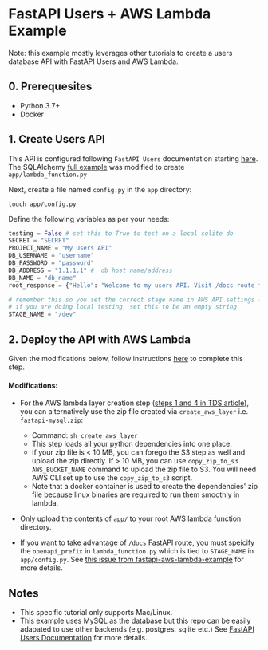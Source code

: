 # FastAPI Users + AWS Lambda Example

Note: this example mostly leverages other tutorials to create a users database API with FastAPI Users and AWS Lambda. 

## 0. Prerequesites

- Python 3.7+
- Docker

## 1. Create Users API 

This API is configured following `FastAPI Users` documentation starting [here](https://frankie567.github.io/fastapi-users/installation/). The SQLAlchemy [full example](https://frankie567.github.io/fastapi-users/configuration/full_example/) was modified to create `app/lambda_function.py`

Next, create a file named `config.py` in the `app` directory:

`touch app/config.py`

Define the following variables as per your needs:

```python
testing = False # set this to True to test on a local sqlite db
SECRET = "SECRET"    
PROJECT_NAME = "My Users API"
DB_USERNAME = "username"
DB_PASSWORD = "password"
DB_ADDRESS = "1.1.1.1" #  db host name/address
DB_NAME = "db_name"
root_response = {"Hello": "Welcome to my users API. Visit /docs route for documentation."}

# remember this so you set the correct stage name in AWS API settings later.
# if you are doing local testing, set this to be an empty string
STAGE_NAME = "/dev" 
```

## 2. Deploy the API with AWS Lambda

Given the modifications below, follow instructions [here](https://towardsdatascience.com/fastapi-aws-robust-api-part-1-f67ae47390f9) to complete this step.

####  Modifications: 
- For the AWS lambda layer creation step ([steps 1 and 4 in TDS article](https://towardsdatascience.com/fastapi-aws-robust-api-part-1-f67ae47390f9)), you can alternatively use the zip file created via `create_aws_layer` i.e. `fastapi-mysql.zip`:

    - Command: `sh create_aws_layer`
    - This step loads all your python dependencies into one place. 
    - If your zip file is < 10 MB, you can forego the S3 step as well and upload the zip directly. If > 10 MB, you can use `copy_zip_to_s3 AWS_BUCKET_NAME` command to upload the zip file to S3. You will need AWS CLI set up to use the `copy_zip_to_s3` script. 
    - Note that a docker container is used to create the dependencies' zip file because linux binaries are required to run them smoothly in lambda. 

- Only upload the contents of `app/` to your root AWS lambda function directory.

- If you want to take advantage of `/docs` FastAPI route, you must speicify the `openapi_prefix` in `lambda_function.py` which is tied to `STAGE_NAME` in `app/config.py`. See [this issue from fastapi-aws-lambda-example](https://github.com/iwpnd/fastapi-aws-lambda-example/issues/2) for more details. 

## Notes

- This specific tutorial only supports Mac/Linux. 
- This example uses MySQL as the database but this repo can be easily adapated to use other backends (e.g. postgres, sqlite etc.) See [FastAPI Users Documentation](https://frankie567.github.io/fastapi-users/installation/) for more details. 





